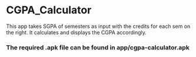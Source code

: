 # CGPA_Calculator
This app takes SGPA of semesters as input with the credits for each sem on the right. It calculates and displays the CGPA accordingly.

### The required .apk file can be found in app/cgpa-calculator.apk 
